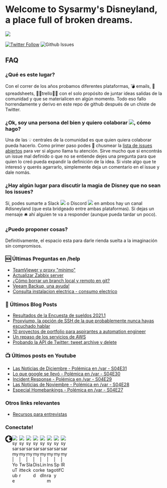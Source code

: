 # Welcome to Sysarmy's Disneyland, a place full of broken dreams.
<img src="https://raw.githubusercontent.com/sysarmy/disneyland/master/misc/images/banner_sysarmy.png">

[![Twitter Follow](https://img.shields.io/twitter/follow/sysarmy?color=1DA1F2&logo=twitter&style=for-the-badge)](https://twitter.com/intent/follow?original_referer=https%3A%2F%2Fgithub.com%2Fsysarmy&screen_name=sysarmy)
![Github Issues](https://img.shields.io/github/issues/sysarmy/disneyland?label=geniales%20ideas%20Pendientes&style=for-the-badge&logoWitdh=50) 

## FAQ

### ¿Qué es este lugar?

Con el correr de los años probamos diferentes plataformas, 💣 emails, 💩 spreadsheets, 💩💩trello💩💩 con el solo propósito de juntar ideas salidas de la comunidad y que se materialicen en algún momento. Todo eso fallo horrendamente y derivo en este repo de github después de un chiste de Twitter. 

### ¿Ok, soy una persona del bien y quiero colaborar <img src="https://raw.githubusercontent.com/sysarmy/disneyland/master/misc/images/shovel.png" width="24">, cómo hago?


Una de las 💡 centrales de la comunidad es que quien quiera colaborar pueda hacerlo. Como primer paso podes 🔎 chusmear la [lista de issues abiertos](https://github.com/sysarmy/disneyland/issues) para ver si alguno llama tu atención. Sirve mucho que si encontrás un issue mal definido o que no se entiende dejes una pregunta para que quien lo creó pueda expandir la definición de la idea. Si viste algo que te interesó y querés agarrarlo, simplemente deja un comentario en el issue y dale nomás.

### ¿Hay algún lugar para discutir la magia de Disney que no sean los issues?

Sí, podes sumarte a Slack [<img width="15px" src="https://cdn.jsdelivr.net/npm/simple-icons@v3/icons/slack.svg" />][slack]
 o Discord [<img width="15px" src="https://cdn.jsdelivr.net/npm/simple-icons@v3/icons/discord.svg" />][discord] en ambos hay un canal #disneyland (que esta bridgeado entre ambas plataformas). Si dejas un mensaje 🛎️ ahí alguien te va a responder (aunque pueda tardar un poco).

### ¿Puedo proponer cosas?

Definitivamente, el espacio esta para darle rienda suelta a la imaginación sin compromisos.

### 🆘 Últimas Preguntas en /help

<!-- HELP:START -->
- [TeamViewer y proxy "mínimo"](https://help.sysarmy.com/discussion/4824/teamviewer-y-proxy-minimo)
- [Actualizar Zabbix server](https://help.sysarmy.com/discussion/4823/actualizar-zabbix-server)
- [¿Cómo borrar un branch local y remoto en git?](https://help.sysarmy.com/discussion/4822/como-borrar-un-branch-local-y-remoto-en-git)
- [Veeam Backup, una ayuda!](https://help.sysarmy.com/discussion/4821/veeam-backup-una-ayuda)
- [Consulta instalacion electrica - consumo electrico](https://help.sysarmy.com/discussion/4820/consulta-instalacion-electrica-consumo-electrico)
<!-- HELP:END -->

### 📕 Últimos Blog Posts

<!-- BLOG-POST-LIST:START -->
- [Resultados de la Encuesta de sueldos 2021.1](https://sysarmy.com/blog/posts/resultados-de-la-encuesta-de-sueldos-2021-1/)
- [Proxyjump, la opción de SSH de la que probablemente nunca hayas escuchado hablar](https://sysarmy.com/blog/posts/proxyjump-tuneles-ssh/)
- [10 proyectos de portfolio para aspirantes a automation engineer](https://sysarmy.com/blog/posts/10-proyectos-para-automation-engineers/)
- [Un repaso de los servicios de AWS](https://sysarmy.com/blog/posts/servicios-de-aws/)
- [Probando la API de Twitter: tweet archive y delete](https://sysarmy.com/blog/posts/api-de-twitter-archive-y-delete/)
<!-- BLOG-POST-LIST:END -->

### 📺 Últimos posts en Youtube

<!-- YOUTUBE:START -->
- [Las Noticias de Diciembre - Polémica en /var - S04E31](https://www.youtube.com/watch?v=XkpGfkxLu00)
- [Lo que google se llevó - Polémica en /var - S04E30](https://www.youtube.com/watch?v=wF9Yni8LKJk)
- [Incident Response - Polémica en /var - S04E29](https://www.youtube.com/watch?v=Y6duuGRHvfg)
- [Las Noticias de Noviembre - Polémica en /var - S04E28](https://www.youtube.com/watch?v=VdUJtdbbf-c)
- [Especial Homebankings - Polémica en /var - S04E27](https://www.youtube.com/watch?v=0kxCjpcHIrU)
<!-- YOUTUBE:END -->

### Otros links relevantes
- [Recursos para entrevistas](https://github.com/Olshansk/interview)

### Conectate!

[<img align="left" alt="sysarmy" width="22px" src="https://raw.githubusercontent.com/iconic/open-iconic/master/svg/globe.svg" />][website]
[<img align="left" alt="sysarmy | YouTube" width="22px" src="https://cdn.jsdelivr.net/npm/simple-icons@v3/icons/youtube.svg" />][youtube]
[<img align="left" alt="sysarmy | Twitter" width="22px" src="https://cdn.jsdelivr.net/npm/simple-icons@v3/icons/twitter.svg" />][twitter]
[<img align="left" alt="sysarmy | Slack" width="22px" src="https://cdn.jsdelivr.net/npm/simple-icons@v3/icons/slack.svg" />][slack]
[<img align="left" alt="sysarmy | Discord" width="22px" src="https://cdn.jsdelivr.net/npm/simple-icons@v3/icons/discord.svg" />][discord]
[<img align="left" alt="sysarmy | LinkedIn" width="22px" src="https://cdn.jsdelivr.net/npm/simple-icons@v3/icons/linkedin.svg" />][linkedin]
[<img align="left" alt="sysarmy | Instagram" width="22px" src="https://cdn.jsdelivr.net/npm/simple-icons@v3/icons/instagram.svg" />][instagram]
[<img align="left" alt="sysarmy | Spotify" width="22px" src="https://cdn.jsdelivr.net/npm/simple-icons@v3/icons/spotify.svg" />][spotify]
[<img align="left" alt="sysarmy | IRC" width="22px" src="https://cdn.jsdelivr.net/npm/simple-icons@v3/icons/wechat.svg" />][irc]


[website]: https://sysarmy.com
[slack]: https://sysar.my/slack
[discord]: https://sysar.my/discord 
[blog]: https://sysarmy.com/blog
[twitter]: https://twitter.com/sysarmy
[youtube]: https://youtube.com/sysarmyar
[spotify]: https://sysar.my/spotify
[instagram]: https://www.instagram.com/sysarmy/
[linkedin]: https://www.linkedin.com/groups/4736196
[irc]: https://webchat.freenode.net/?channels=#sysarmy
[icons]: https://simpleicons.org
